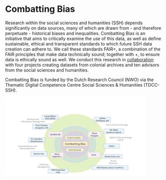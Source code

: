 <!-- ---
hide:
  - toc
--- -->

# Combatting Bias 

Research within the social sciences and humanities (SSH) depends significantly on data sources, many of which are drawn from - and therefore perpetuate - historical biases and inequalities. Combatting Bias is an initiative that aims to critically examine the use of this data, as well as define sustainable, ethical and transparent standards to which future SSH data creation can adhere to. We call these standards FAIR+, a combination of the FAIR principles that make data technically sound; together with +, to ensure data is ethically sound as well. We conduct this research in [collaboration](Team) with four projects creating datasets from colonial archives and ten advisors from the social sciences and humanities. 

Combatting Bias is funded by the Dutch Research Council (NWO) via the Thematic Digital Competence Centre Social Sciences & Humanities (TDCC-SSH).


<img src="/static/img/Kickoff Combatting Bias Presentationpptx.jpg" alt="collaborations" style="width:90%;">
    

